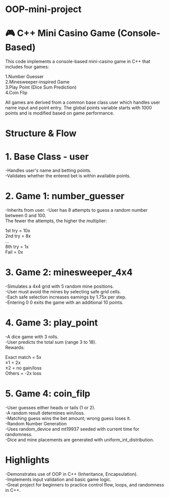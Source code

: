 # OOP-mini-project

# 🎮 C++ Mini Casino Game (Console-Based)
This code implements a console-based mini-casino game in C++ that includes four games:

  1.Number Guesser  
  2.Minesweeper-inspired Game   
  3.Play Point (Dice Sum Prediction)  
  4.Coin Flip  

All games are derived from a common base class user which handles user name input and point entry. The global points variable starts with 1000 points and is modified based on game performance.

# Structure & Flow

# 1. Base Class - user
-Handles user's name and betting points.  
-Validates whether the entered bet is within available points.  

# 2. Game 1: number_guesser
-Inherits from user.
-User has 8 attempts to guess a random number between 0 and 100.  
The fewer the attempts, the higher the multiplier:  

1st try = 10x   
2nd try = 8x  
...  
8th try = 1x  
Fail = 0x  

# 3. Game 2: minesweeper_4x4
-Simulates a 4x4 grid with 5 random mine positions.  
-User must avoid the mines by selecting safe grid cells.  
-Each safe selection increases earnings by 1.75x per step.  
-Entering 0 0 exits the game with an additional 10 points.  

# 4. Game 3: play_point
-A dice game with 3 rolls.  
-User predicts the total sum (range 3 to 18).  
Rewards:

Exact match = 5x  
±1 = 2x  
±2 = no gain/loss  
Others = -2x loss  

# 5. Game 4: coin_filp
-User guesses either heads or tails (1 or 2).  
-A random result determines win/loss.  
-Matching guess wins the bet amount; wrong guess loses it.  
-Random Number Generation  
-Uses random_device and mt19937 seeded with current time for randomness.  
-Dice and mine placements are generated with uniform_int_distribution.  

# Highlights
-Demonstrates use of OOP in C++ (Inheritance, Encapsulation).  
-Implements input validation and basic game logic.  
-Great project for beginners to practice control flow, loops, and randomness in C++.  
